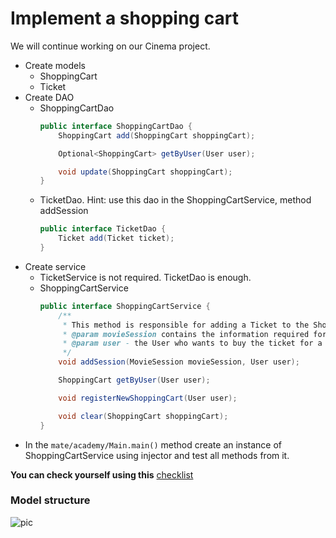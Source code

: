 # Implement a shopping cart
We will continue working on our Cinema project.

- Create models
    - ShoppingCart
    - Ticket
- Create DAO
    - ShoppingCartDao
        ```java
        public interface ShoppingCartDao {
            ShoppingCart add(ShoppingCart shoppingCart);
        
            Optional<ShoppingCart> getByUser(User user);
        
            void update(ShoppingCart shoppingCart);
        }
        ```
    - TicketDao. Hint: use this dao in the ShoppingCartService, method addSession
        ```java
        public interface TicketDao {
            Ticket add(Ticket ticket);
        }
        ```   
- Create service
    - TicketService is not required. TicketDao is enough.
    - ShoppingCartService
        ```java
        public interface ShoppingCartService {
            /**
             * This method is responsible for adding a Ticket to the ShoppingCartDao
             * @param movieSession contains the information required for the ticket
             * @param user - the User who wants to buy the ticket for a specific movieSession
             */
            void addSession(MovieSession movieSession, User user);
        
            ShoppingCart getByUser(User user);
        
            void registerNewShoppingCart(User user);
      
            void clear(ShoppingCart shoppingCart);
        }
        ```
- In the `mate/academy/Main.main()` method create an instance of ShoppingCartService using injector and test all methods from it.

__You can check yourself using this__ [checklist](./checklist.md)

### Model structure 
![pic](Hibernate_Cinema_Uml.png)
